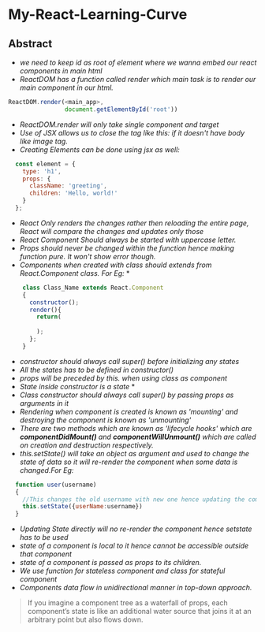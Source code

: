 # My-React-Learning-Curve

## Abstract

* *we need to keep id as root of element where we wanna embed our react components in main html*
* *ReactDOM has a function called render which main task is to render our main component in our html.*
``` javascript
ReactDOM.render(<main_app>,
                document.getElementById('root'))
```
* *ReactDOM.render will only take single component and target*
* *Use of JSX allows us to close the tag like this: <tagName/> if it doesn't have body like image tag.*
* *Creating Elements can be done using jsx as well:*
```javascript
  const element = {
    type: 'h1',
    props: {
      className: 'greeting',
      children: 'Hello, world!'
    }
  };

```
* *React Only renders the changes rather then reloading the entire page, React will compare the changes and updates only those*
* *React Component Should always be started with uppercase letter.*
* *Props should never be changed within the function hence making function pure. It won't show error though.*
* *Components when created with class should extends from React.Component class. For Eg:* *
```javascript
    class Class_Name extends React.Component
    {
      constructor();
      render(){
        return(
        
        );
      };
    }
```
* *constructor should always call super() before initializing any states*
* *All the states has to be defined in constructor()*
* *props will be preceded by this. when using class as component*
* *State inside constructor is a state* *
* *Class constructor should always call super() by passing props as arguments in it* 
* *Rendering when component is created is known as 'mounting' and destroying the component is known as 'unmounting'*
* *There are two methods which are known as 'lifecycle hooks' which are **componentDidMount()** and          **componentWillUnmount()** which    are called on creation and destruction respectively.*
* *this.setState() will take an object as argument and used to change the state of data so it will re-render the component      when some data is changed.For Eg:*
```javascript
  function user(username)
  {
    //This changes the old username with new one hence updating the component
    this.setState({userName:username})
  }
```
* *Updating State directly will no re-render the component hence setstate has to be used*
* *state of a component is local to it hence cannot be accessible outside that component*
* *state of a component is passed as props to its children.*
* *We use function for stateless component and class for stateful component*
* *Components data flow in unidirectional manner in top-down approach.*
> If you imagine a component tree as a waterfall of props, each component’s state is like an additional water source that joins it at an arbitrary point but also flows down.
